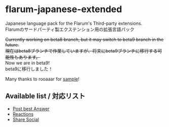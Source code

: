 # flarum-japanese-extended
Japanese language pack for the Flarum's Third-party extensions.  
Flarumのサードパーティ製エクステンション用の拡張言語パック  
  
~~Currently working on beta8 branch, but it may switch to beta9 branch in the future.~~  
~~現在はbeta8ブランチで作業していますが、将来にbeta9ブランチに移行する可能性もあります。~~   
Now we are in beta9!  
beta9に移行しました！

Many thanks to rooaaar for [sample](https://github.com/rooaaar/lang-french-extended)!

## Available list / 対応リスト
- [Post best Answer](https://discuss.flarum.org/d/3868-select-post-best-answer)
- [Reactions](https://discuss.flarum.org/d/6542-reactions-by-reflar)
- [Share Social](https://discuss.flarum.org/d/20401-friendsofflarum-share-social)
